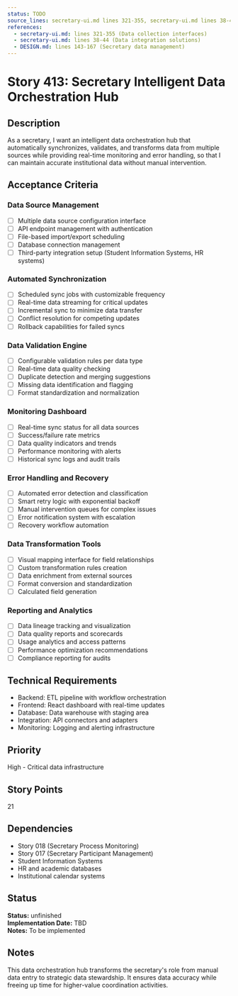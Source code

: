```yaml
---
status: TODO
source_lines: secretary-ui.md lines 321-355, secretary-ui.md lines 38-44
references:
  - secretary-ui.md: lines 321-355 (Data collection interfaces)
  - secretary-ui.md: lines 38-44 (Data integration solutions)
  - DESIGN.md: lines 143-167 (Secretary data management)
---
```


# Story 413: Secretary Intelligent Data Orchestration Hub

## Description
As a secretary, I want an intelligent data orchestration hub that automatically synchronizes, validates, and transforms data from multiple sources while providing real-time monitoring and error handling, so that I can maintain accurate institutional data without manual intervention.

## Acceptance Criteria

### Data Source Management
- [ ] Multiple data source configuration interface
- [ ] API endpoint management with authentication
- [ ] File-based import/export scheduling
- [ ] Database connection management
- [ ] Third-party integration setup (Student Information Systems, HR systems)

### Automated Synchronization
- [ ] Scheduled sync jobs with customizable frequency
- [ ] Real-time data streaming for critical updates
- [ ] Incremental sync to minimize data transfer
- [ ] Conflict resolution for competing updates
- [ ] Rollback capabilities for failed syncs

### Data Validation Engine
- [ ] Configurable validation rules per data type
- [ ] Real-time data quality checking
- [ ] Duplicate detection and merging suggestions
- [ ] Missing data identification and flagging
- [ ] Format standardization and normalization

### Monitoring Dashboard
- [ ] Real-time sync status for all data sources
- [ ] Success/failure rate metrics
- [ ] Data quality indicators and trends
- [ ] Performance monitoring with alerts
- [ ] Historical sync logs and audit trails

### Error Handling and Recovery
- [ ] Automated error detection and classification
- [ ] Smart retry logic with exponential backoff
- [ ] Manual intervention queues for complex issues
- [ ] Error notification system with escalation
- [ ] Recovery workflow automation

### Data Transformation Tools
- [ ] Visual mapping interface for field relationships
- [ ] Custom transformation rules creation
- [ ] Data enrichment from external sources
- [ ] Format conversion and standardization
- [ ] Calculated field generation

### Reporting and Analytics
- [ ] Data lineage tracking and visualization
- [ ] Data quality reports and scorecards
- [ ] Usage analytics and access patterns
- [ ] Performance optimization recommendations
- [ ] Compliance reporting for audits

## Technical Requirements
- Backend: ETL pipeline with workflow orchestration
- Frontend: React dashboard with real-time updates
- Database: Data warehouse with staging area
- Integration: API connectors and adapters
- Monitoring: Logging and alerting infrastructure

## Priority
High - Critical data infrastructure

## Story Points
21

## Dependencies
- Story 018 (Secretary Process Monitoring)
- Story 017 (Secretary Participant Management)
- Student Information Systems
- HR and academic databases
- Institutional calendar systems


## Status
**Status:** unfinished  
**Implementation Date:** TBD  
**Notes:** To be implemented
## Notes
This data orchestration hub transforms the secretary's role from manual data entry to strategic data stewardship. It ensures data accuracy while freeing up time for higher-value coordination activities.